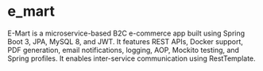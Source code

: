 # e_mart
E-Mart is a microservice-based B2C e-commerce app built using Spring Boot 3, JPA, MySQL 8, and JWT. It features REST APIs, Docker support, PDF generation, email notifications, logging, AOP, Mockito testing, and Spring profiles. It enables inter-service communication using RestTemplate.
